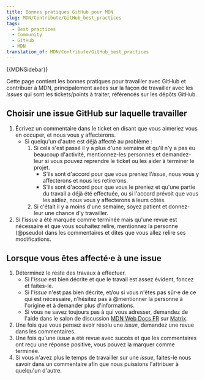 ```yaml
---
title: Bonnes pratiques GitHub pour MDN
slug: MDN/Contribute/GitHub_best_practices
tags:
  - Best practices
  - Community
  - GitHub
  - MDN
translation_of: MDN/Contribute/GitHub_best_practices
---
```

<p>{{MDNSidebar}}</p>

<p>Cette page contient les bonnes pratiques pour travailler avec GitHub et contribuer à MDN, principalement axées sur la façon de travailler avec les <i>issues</i> qui sont les tickets/points à traiter, référencés sur les dépôts GitHub.</p>

<h2 id="when_choosing_a_github_issue_to_work_on">Choisir une issue GitHub sur laquelle travailler</h2>

<ol>
  <li>Écrivez un commentaire dans le ticket en disant que vous aimeriez vous en occuper, et nous vous y affecterons.
  <ul>
    <li>Si quelqu'un d'autre est déjà affecté au problème :
      <ol>
        <li>Si cela s'est passé il y a plus d'une semaine et qu'il n'y a pas eu beaucoup d'activité, mentionnez-les personnes et demandez-leur si vous pouvez reprendre le ticket ou les aider à terminer le projet.
            <ul>
              <li>S'ils sont d'accord pour que vous preniez l'<i>issue</i>, nous vous y affecterons et nous les retirerons.</li>
              <li>S'ils sont d'accord pour que vous le preniez et qu'une partie du travail a déjà été effectuée, ou si l'accord prévoit que vous les aidiez, nous vous y affecterons à leurs côtés.</li>
            </ul>
        </li>
        <li>Si c'était il y a moins d'une semaine, soyez patient et donnez-leur une chance d'y travailler.</li>
      </ol>
    </li>
  </ul>
  </li>
  <li>Si l'<i>issue</i> a été marquée comme terminée mais qu'une revue est nécessaire et que vous souhaitez relire, mentionnez la personne (@pseudo) dans les commentaires et dites que vous allez relire ses modifications.</li>
</ol>

<h2 id="when_youve_been_assigned_to_an_issue">Lorsque vous êtes affecté⋅e à une issue</h2>

<ol>
  <li>Déterminez le reste des travaux à effectuer.
    <ul>
      <li>Si l'<i>issue</i> est bien décrite et que le travail est assez évident, foncez et faites-le.</li>
      <li>Si l'<i>issue</i> n'est pas bien décrite, et/ou si vous n'êtes pas sûr⋅e de ce qui est nécessaire, n'hésitez pas à @mentionner la personne à l'origine et à demander plus d'informations.</li>
      <li>Si vous ne savez toujours pas à qui vous adresser, demandez de l'aide dans le salon de discussion <a href="https://chat.mozilla.org/#/room/#l10n-fr:mozilla.org">MDN Web Docs FR</a> sur <a href="https://wiki.mozilla.org/Matrix">Matrix</a>.</li>
    </ul>
  </li>
  <li>Une fois que vous pensez avoir résolu une <i>issue</i>, demandez une revue dans les commentaires.</li>
  <li>Une fois qu'une <i>issue</i> a été revue avec succès et que les commentaires ont reçu une réponse positive, vous pouvez la marquer comme terminée.</li>
  <li>Si vous n'avez plus le temps de travailler sur une <i>issue</i>, faites-le nous savoir dans un commentaire afin que nous puissions l'attribuer à quelqu'un d'autre.</li>
</ol>
